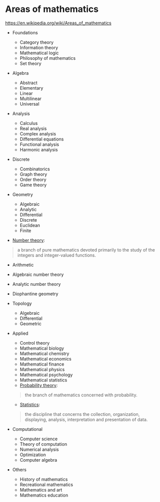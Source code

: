# Areas of mathematics
https://en.wikipedia.org/wiki/Areas_of_mathematics

* Foundations
  * Category theory
  * Information theory
  * Mathematical logic
  * Philosophy of mathematics
  * Set theory

* Algebra
  * Abstract
  * Elementary
  * Linear
  * Multilinear
  * Universal

* Analysis
  * Calculus
  * Real analysis
  * Complex analysis
  * Differential equations
  * Functional analysis
  * Harmonic analysis

* Discrete
  * Combinatorics
  * Graph theory
  * Order theory
  * Game theory

* Geometry
  * Algebraic
  * Analytic
  * Differential
  * Discrete
  * Euclidean
  * Finite

* [Number theory](https://en.wikipedia.org/wiki/Number_theory):
> a branch of pure mathematics devoted primarily to the study of the integers and integer-valued functions.

  * Arithmetic
  * Algebraic number theory
  * Analytic number theory
  * Diophantine geometry

* Topology
  * Algebraic
  * Differential
  * Geometric

* Applied
  * Control theory
  * Mathematical biology
  * Mathematical chemistry
  * Mathematical economics
  * Mathematical finance
  * Mathematical physics
  * Mathematical psychology
  * Mathematical statistics
  * [Probability theory](https://en.wikipedia.org/wiki/Probability_theory):
  > the branch of mathematics concerned with probability.

  * [Statistics](https://en.wikipedia.org/wiki/Statistics):
  > the discipline that concerns the collection, organization, displaying, analysis, interpretation and presentation of data.

* Computational
  * Computer science
  * Theory of computation
  * Numerical analysis
  * Optimization
  * Computer algebra

* Others
  * History of mathematics
  * Recreational mathematics
  * Mathematics and art
  * Mathematics education
